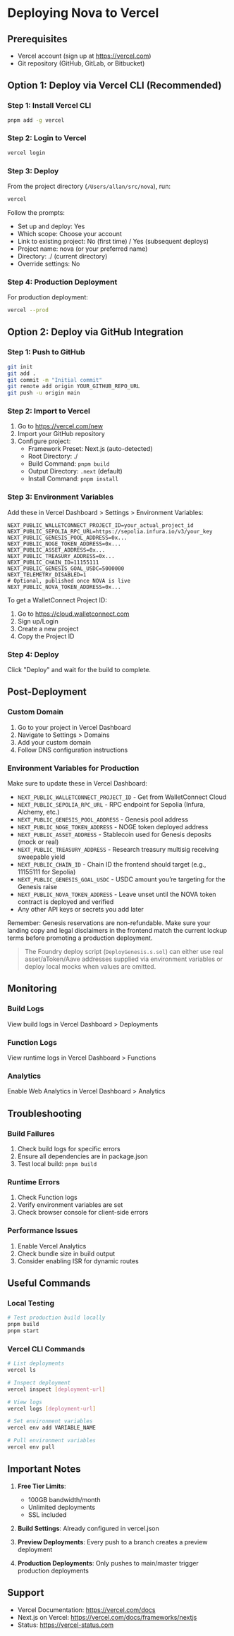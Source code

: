 # Deploying Nova to Vercel

## Prerequisites
- Vercel account (sign up at https://vercel.com)
- Git repository (GitHub, GitLab, or Bitbucket)

## Option 1: Deploy via Vercel CLI (Recommended)

### Step 1: Install Vercel CLI
```bash
pnpm add -g vercel
```

### Step 2: Login to Vercel
```bash
vercel login
```

### Step 3: Deploy
From the project directory (`/Users/allan/src/nova`), run:
```bash
vercel
```

Follow the prompts:
- Set up and deploy: Yes
- Which scope: Choose your account
- Link to existing project: No (first time) / Yes (subsequent deploys)
- Project name: nova (or your preferred name)
- Directory: ./ (current directory)
- Override settings: No

### Step 4: Production Deployment
For production deployment:
```bash
vercel --prod
```

## Option 2: Deploy via GitHub Integration

### Step 1: Push to GitHub
```bash
git init
git add .
git commit -m "Initial commit"
git remote add origin YOUR_GITHUB_REPO_URL
git push -u origin main
```

### Step 2: Import to Vercel
1. Go to https://vercel.com/new
2. Import your GitHub repository
3. Configure project:
   - Framework Preset: Next.js (auto-detected)
   - Root Directory: ./
   - Build Command: `pnpm build`
   - Output Directory: `.next` (default)
   - Install Command: `pnpm install`

### Step 3: Environment Variables
Add these in Vercel Dashboard > Settings > Environment Variables:
```
NEXT_PUBLIC_WALLETCONNECT_PROJECT_ID=your_actual_project_id
NEXT_PUBLIC_SEPOLIA_RPC_URL=https://sepolia.infura.io/v3/your_key
NEXT_PUBLIC_GENESIS_POOL_ADDRESS=0x...
NEXT_PUBLIC_NOGE_TOKEN_ADDRESS=0x...
NEXT_PUBLIC_ASSET_ADDRESS=0x...
NEXT_PUBLIC_TREASURY_ADDRESS=0x...
NEXT_PUBLIC_CHAIN_ID=11155111
NEXT_PUBLIC_GENESIS_GOAL_USDC=5000000
NEXT_TELEMETRY_DISABLED=1
# Optional, published once NOVA is live
NEXT_PUBLIC_NOVA_TOKEN_ADDRESS=0x...
```

To get a WalletConnect Project ID:
1. Go to https://cloud.walletconnect.com
2. Sign up/Login
3. Create a new project
4. Copy the Project ID

### Step 4: Deploy
Click "Deploy" and wait for the build to complete.

## Post-Deployment

### Custom Domain
1. Go to your project in Vercel Dashboard
2. Navigate to Settings > Domains
3. Add your custom domain
4. Follow DNS configuration instructions

### Environment Variables for Production
Make sure to update these in Vercel Dashboard:
- `NEXT_PUBLIC_WALLETCONNECT_PROJECT_ID` - Get from WalletConnect Cloud
- `NEXT_PUBLIC_SEPOLIA_RPC_URL` - RPC endpoint for Sepolia (Infura, Alchemy, etc.)
- `NEXT_PUBLIC_GENESIS_POOL_ADDRESS` - Genesis pool address
- `NEXT_PUBLIC_NOGE_TOKEN_ADDRESS` - NOGE token deployed address
- `NEXT_PUBLIC_ASSET_ADDRESS` - Stablecoin used for Genesis deposits (mock or real)
- `NEXT_PUBLIC_TREASURY_ADDRESS` - Research treasury multisig receiving sweepable yield
- `NEXT_PUBLIC_CHAIN_ID` - Chain ID the frontend should target (e.g., 11155111 for Sepolia)
- `NEXT_PUBLIC_GENESIS_GOAL_USDC` - USDC amount you’re targeting for the Genesis raise
- `NEXT_PUBLIC_NOVA_TOKEN_ADDRESS` - Leave unset until the NOVA token contract is deployed and verified
- Any other API keys or secrets you add later

Remember: Genesis reservations are non-refundable. Make sure your landing copy and legal disclaimers in the frontend match the current lockup terms before promoting a production deployment.

> The Foundry deploy script (`DeployGenesis.s.sol`) can either use real asset/aToken/Aave addresses
> supplied via environment variables or deploy local mocks when values are omitted.

## Monitoring

### Build Logs
View build logs in Vercel Dashboard > Deployments

### Function Logs
View runtime logs in Vercel Dashboard > Functions

### Analytics
Enable Web Analytics in Vercel Dashboard > Analytics

## Troubleshooting

### Build Failures
1. Check build logs for specific errors
2. Ensure all dependencies are in package.json
3. Test local build: `pnpm build`

### Runtime Errors
1. Check Function logs
2. Verify environment variables are set
3. Check browser console for client-side errors

### Performance Issues
1. Enable Vercel Analytics
2. Check bundle size in build output
3. Consider enabling ISR for dynamic routes

## Useful Commands

### Local Testing
```bash
# Test production build locally
pnpm build
pnpm start
```

### Vercel CLI Commands
```bash
# List deployments
vercel ls

# Inspect deployment
vercel inspect [deployment-url]

# View logs
vercel logs [deployment-url]

# Set environment variables
vercel env add VARIABLE_NAME

# Pull environment variables
vercel env pull
```

## Important Notes

1. **Free Tier Limits**: 
   - 100GB bandwidth/month
   - Unlimited deployments
   - SSL included

2. **Build Settings**: Already configured in vercel.json

3. **Preview Deployments**: Every push to a branch creates a preview deployment

4. **Production Deployments**: Only pushes to main/master trigger production deployments

## Support

- Vercel Documentation: https://vercel.com/docs
- Next.js on Vercel: https://vercel.com/docs/frameworks/nextjs
- Status: https://vercel-status.com
